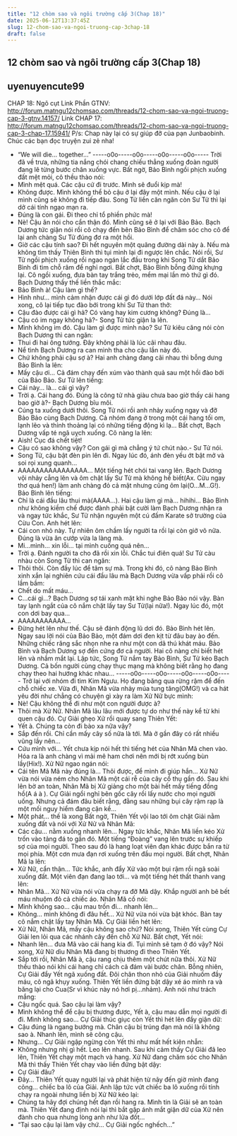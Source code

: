 ```yaml
---
title: "12 chòm sao và ngôi trường cấp 3(Chap 18)"
date: 2025-06-12T13:37:45Z
slug: 12-chom-sao-va-ngoi-truong-cap-3chap-18
draft: false
---
```


## 12 chòm sao và ngôi trường cấp 3(Chap 18)

## uyenuyencute99

CHAP 18: Ngõ cụt
Link Phần GTNV: http://forum.matngu12chomsao.com/threads/12-chom-sao-va-ngoi-truong-cap-3-gtnv.14157/
Link CHAP 17: http://forum.matngu12chomsao.com/threads/12-chom-sao-va-ngoi-truong-cap-3-chap-17.15941/
P/s: Chap này lại có sự giúp đỡ của pạn Junbaobinh. Chúc các bạn đọc truyện zui zẻ nha!
- “We will die… together…”
-----o0o-----o0o-----o0o-----o0o-----
Trời đã về trưa, những tia nắng chói chang chiếu thẳng xuống đoàn người đang lê từng bước chân xuống vực. Bất ngờ, Bảo Bình ngồi phịch xuống đất mệt mỏi, cô thều thào nói:
- Mình mệt quá. Các cậu cứ đi trước. Mình sẽ đuổi kịp mà!
- Không được. Mình không thể bỏ cậu ở lại đây một mình. Nếu cậu ở lại mình cũng sẽ không đi tiếp đâu.
Song Tử liền căn ngăn còn Sư Tử thì lại dở cái tính ngạo mạn ra.
- Đúng là con gái. Đi theo chỉ tổ phiền phức mà!
- Nè! Cậu ăn nói cho cẩn thận đó. Mình cũng sẽ ở lại với Bảo Bảo.
Bạch Dương tức giận nói rồi cô chạy đến bên Bảo Bình để chăm sóc cho cô để lại anh chàng Sư Tử đúng đơ ra một hồi.
- Giờ các cậu tính sao? Đi hết nguyên một quãng đường dài này à. Nếu mà không tìm thấy Thiên Bình thì tụi mình lại đi ngược lên chắc.
Nói rồi, Sư Tử ngồi phịch xuống rồi ngao ngán lắc đầu trong khi Song Tử dắt Bảo Bình đi tìm chỗ râm để nghỉ ngơi. Bất chợt, Bảo Bình bỗng đứng khựng lại. Cô ngồi xuống, đưa bàn tay trắng trẻo, mềm mại lần mò thứ gì đó. Bạch Dương thấy thế liền thắc mắc:
- Bảo Bình à! Cậu làm gì thế?
- Hình như… mình cảm nhận được cái gì đó dưới lớp đất đá này…
Nói xong, cô lại tiếp tục đào bới trong khi Sư Tử than thở:
- Cậu đào được cái gì hả? Có vàng hay kim cương không? Đúng là…
- Cậu có im ngay không hả?- Song Tử tức giận la lên.
- Mình không im đó. Cậu làm gì được mình nào?
Sư Tử kiêu căng nói còn Bạch Dương thì can ngăn:
- Thui đi hai ông tướng. Đây không phải là lúc cãi nhau đâu.
- Nể tình Bạch Dương ra can mình tha cho cậu lần này đó.
- Chứ không phải cậu sợ à?
Hai anh chàng đang cãi nhau thì bỗng dưng Bảo Bình la lên:
- Mấy cậu ơi…
Cả đám chạy đến xúm vào thành quả sau một hồi đào bới của Bảo Bảo. Sư Tử lên tiếng:
- Cái này… là… cái gì vậy?
- Trời ạ. Cái hang đó. Đúng là công tử nhà giàu chưa bao giờ thấy cái hang bao giờ à?- Bạch Dương bĩu môi.
- Cúng ta xuống dưới thôi.
Song Tử nói rồi anh nhảy xuống ngay và đỡ Bảo Bảo cùng Bạch Dương. Cả nhóm đang ở trong một cái hang tối om, lạnh lẽo và thỉnh thoảng lại có những tiếng động kì lạ… Bất chợt, Bạch Dương vấp té ngã uỵch xuống. Cô nàng la lên:
- Aish! Cục đá chết tiệt!
- Cậu có sao không vậy? Con gái gì mà chẳng ý tứ chút nào.- Sư Tử nói.
- Song Tử, cậu bật đèn pin lên đi.
Ngay lúc đó, ánh đèn yếu ớt bật mở và soi rọi xung quanh…
- AAAAAAAAAAAAAAAA…
Một tiếng hét chói tai vang lên. Bạch Dương vội nhảy cẵng lên và ôm chặt lấy Sư Tử mà không hề biết(Ax. Cừu ngay thơ quá hen!) làm anh chàng đỏ cả mặt nhưng cũng ôm lại(O…M…G!). Bảo Bình lên tiếng:
- Chỉ là cái đầu lâu thui mà(AAAA…). Hai cậu làm gì mà… hihihi…
Bảo Bình như không kiềm chế được đành phải bật cười làm Bạch Dương nhận ra và ngay tức khắc, Sư Tử nhận nguyên một cú đấm Karate sở trường của Cừu Con. Anh hét lên:
- Cái con nhỏ này. Tự nhiên ôm chầm lấy người ta rồi lại còn giở võ nữa. Đúng là vừa ăn cướp vừa la làng mà.
- Mi…mình… xin lỗi… tại mình cuống quá nên…
- Trời ạ. Đánh người ta cho đã rồi xin lỗi. Chắc tui điên quá!
Sư Tử càu nhàu còn Song Tử thì can ngăn:
- Thôi thôi. Còn đầy lúc để tâm sự mà.
Trong khi đó, cô nàng Bảo Bình xinh xắn lại nghiên cứu cái đầu lâu mà Bạch Dương vừa vấp phải rồi cô lầm bầm:
- Chết do mất máu…
- C…cái gì…?
Bạch Dương sợ tái xanh mặt khi nghe Bảo Bảo nói vậy. Bàn tay lạnh ngắt của cô nắm chặt lấy tay Sư Tử(lại nữa!). Ngay lúc đó, một con dơi bay qua…
- AAAAAAAAAAA…
- Đừng hét lên như thế. Cậu sẽ đánh động lũ dơi đó.
Bảo Bình hét lên. Ngay sau lời nói của Bảo Bảo, một đám dơi đen kịt từ đâu bay ào đến. Những chiếc răng sắc nhọn nhe ra như một con dã thú khát máu. Bảo Bình và Bạch Dương sợ đến cứng đơ cả người. Hai cô nàng chỉ biết hét lên và nhắm mắt lại. Lập tức, Song Tử nắm tay Bảo Bình, Sư Tử kéo Bạch Dương. Cả bốn người cùng chạy thục mạng mà không biết rằng họ đang chạy theo hai hướng khác nhau…
-----o0o-----o0o-----o0o-----o0o-----
Trở lại với nhóm đi tìm Kim Ngưu. Họ đang băng qua rừng rậm để đến chỗ chiếc xe. Vừa đi, Nhân Mã vừa nhảy múa tung tăng(OMG!) và ca hát yêu đời như chẳng có chuyện gì xày ra làm Xử Nữ bực mình:
- Nè! Cậu không thể đi như một con người được à?
- Thôi mà Xử Nữ. Nhân Mã lâu lâu mới được tự do như thế này kể từ khi quen cậu đó.
Cự Giải ghẹo Xử rồi quay sang Thiên Yết:
- Yết à. Chúng ta còn đi bào xa nữa vậy?
- Sắp đến rồi. Chỉ cần mấy cây số nữa là tới. Mà ở gần đây có rất nhiều vũng lầy nên…
- Cứu mình với…
Yết chưa kịp nói hết thì tiếng hét của Nhân Mã chen vào. Hóa ra là anh chàng vì mải mê ham chơi nên mới bị rớt xuống bùn lầy(Hix!). Xử Nữ ngao ngán nói:
- Cái tên Mã Mã này đúng là… Thôi được, để mình đi giúp hắn…
Xử Nữ vừa nói vừa ném cho Nhân Mã một cái rễ của cây cổ thụ gần đó. Sau khi lên bờ an toàn, Nhân Mã bị Xử giảng cho một bài hết mấy tiếng đồng hồ(A á à ). Cự Giải ngồi nghỉ bên gốc cây rồi lấy nước cho mọi người uống. Nhưng cả đám đâu biết rằng, đằng sau những bụi cây rậm rạp là một mối nguy hiểm đang cận kề…
- Một phát… thế là xong
Bất ngờ, Thiên Yết vội lao tới ôm chặt Giải nằm xuống đất và nói với Xử Nử và Nhân Mã:
- Các cậu… nằm xuống nhanh lên…
Ngay tức khắc, Nhân Mã liền kéo Xử trốn vào tảng đá to gần đó. Một tiếng “Đoàng” vang lên trước sự khiếp sợ của mọi người. Theo sau đó là hang loạt viên đạn khác được bắn ra từ mọi phía. Một cơn mưa đạn rơi xuống trên đầu mọi người. Bất chợt, Nhân Mã la lên:
- Xử Nữ, cẩn thận…
Tức khắc, anh đẩy Xử vào một bụi rậm rồi ngã soài xuống đất. Một viên đạn đang lao tới… và một tiếng hét thất thanh vang lên:
- Nhân Mã…
Xử Nữ vừa nói vừa chạy ra đỡ Mã dậy. Khắp người anh bê bết máu nhuộm đỏ cả chiếc áo. Nhân Mã cố nói:
- Mình không sao… cậu mau trốn đi… nhanh lên…
- Không… mình không đi đâu hết…
Xử Nữ vừa nói vừa bật khóc. Bàn tay cô nắm chặt lấy tay Nhân Mã. Cự Giải liền hét lên:
- Xử Nữ, Nhân Mã, mấy cậu không sao chứ?
Nói xong, Thiên Yết cùng Cự Giải len lỏi qua các nhánh cây đến chỗ Xử Nữ. Bất chợt, Yết nói:
- Nhanh lên… đưa Mã vào cái hang kia đi. Tụi mình sẽ tạm ở đó vậy?
Nói xong, Xử Nữ dìu Nhân Mã đang bị thương đi theo Thiên Yết.
- Sắp tới rồi, Nhân Mã à, cậu rang chịu thêm một chút nữa thôi.
Xử Nữ thều thào nói khi cái hang chỉ cách cả đám vài bước chân. Bỗng nhiên, Cự Giải đẩy Yết ngã xuống đất. Đôi chân thon nhỏ của Giải nhuốm đầy máu, cô ngã khụy xuống. Thiên Yết liền đứng bật dậy xé áo mình ra và băng lại cho Cua(Sr vì khúc này nó hơi pị…nhảm). Anh nói như trách mắng:
- Cậu ngốc quá. Sao cậu lại làm vậy?
- Mình không thể để cậu bị thương được, Yết à, cậu mau dẫn mọi người đi đi. Mình không sao…
Cự Giải thúc giục còn Yết thì hét lên đầy giận dữ:
- Cậu đúng là ngang bướng mà. Chân cậu bị trúng đạn mà nói là không sao à. Nhanh lên, mình sẽ cõng cậu.
- Nhưng…
Cự Giải ngập ngừng còn Yết thì như mất hết kiên nhẫn:
- Không nhưng nhị gì hết. Leo lên nhanh.
Sau khi cảm thấy Cự Giải đã leo lên, Thiên Yết chạy một mạch và hang. Xử Nữ đang chăm sóc cho Nhân Mã thì thấy Thiên Yết chạy vào liền đứng bật dậy:
- Cự Giải đâu?
- Đây…
Thiên Yết quay người lại và phát hiện từ nãy đến giờ mình đang cõng… chiếc ba lô của Giải. Anh lập tức vứt chiếc ba lô xuống rồi tính chạy ra ngoài nhưng liền bị Xử Nữ kéo lại:
- Chúng ta hãy đợi chúng hết đạn rồi hang ra. Mình tin là Giải sẽ an toàn mà.
Thiên Yết đang định nói lại thì bắt gặp ánh mắt giận dữ của Xử nên đành cho qua nhưng lòng anh như lửa đốt…
- “Tại sao cậu lại làm vậy chứ… Cự Giải ngốc nghếch…”